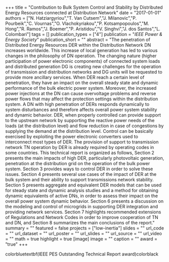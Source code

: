 +++
title = "Contribution to Bulk System Control and Stability by Distributed Energy Resources connected at Distribution Network"
date = "2017-01-01"
authors = ["N. Hatziargyriou","T. Van Cutsem","J. Milanovic","P. Pourbeik","C. Vournas","O. Vlachokyriakou","P. Kotsampopoulos","M. Hong","R. Ramos","J. Boemer","P. Aristidou","V. Singhvi","J. dos Santos","L. Colombari"]
tags = []
publication_types = ["4"]
publication = "_IEEE Power & Energy Society_"
publication_short = ""
abstract = "The penetration of Distributed Energy Resources DER within the Distribution Network DN increases worldwide. This increase of local generation has led to various changes in the philosophy of DN operation. The changing nature (higher participation of power electronic components) of connected system loads and distributed generation DG is creating new challenges for the operation of transmission and distribution networks and DG units will be requested to provide more ancillary services. When DER reach a certain level of penetration, they have an impact on the overall steady state and dynamic performance of the bulk electric power system. Moreover, the increased power injections at the DN can cause overvoltage problems and reverse power flows that may affect the protection settings within the distribution system. A DN with high penetration of DERs responds dynamically to system disturbances and therefore affects overall power system stability and dynamic behavior. DER, when properly controlled can provide support to the upstream network by supporting the reactive power needs of the loads (at the distribution level) and flow reduction in case of congestions by supplying the demand at the distribution level. Control can be basically exercised by exploiting the power electronic converters used to interconnect most types of DER. The provision of support to transmission network TN operation by DER is already required by operating codes in some countries. This technical report is organized as follows, Section 2 presents the main impacts of high DER, particularly photovoltaic generation, penetration at the distribution grid on the operation of the bulk power system. Section 3 provides ways to control DER in order to solve these issues. Section 4 presents several use cases of the impact of DER at the bulk system and their ability to support transmissions network stability. Section 5 presents aggregate and equivalent DER models that can be used for steady state and dynamic analysis studies and a method for obtaining dynamic equivalents of active DNs, in order to assess their impact on the overall power system dynamic behavior. Section 6 presents a discussion on the modeling and control of microgrids in supporting DER integration and providing network services. Section 7 highlights recommended extensions of Regulations and Network Codes in order to improve cooperation of TN and DN, and Section 8 summarizes the main conclusions of the report."
summary = ""
featured = false
projects = ["low-inertia"]
slides = ""
url_code = ""
url_dataset = ""
url_poster = ""
url_slides = ""
url_source = ""
url_video = ""
math = true
highlight = true
[image]
image = ""
caption = ""
award = "true"
+++

colorbluetextbf(IEEE PES Outstanding Technical Report award)colorblack
